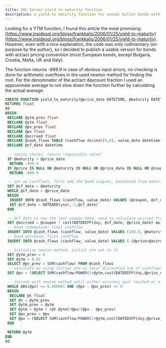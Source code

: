 ```yaml
---
title: SQL Server yield to maturity function
description: a yield to maturity function for annual bullet bonds with act/act pricing convention
---
```


Looking for a YTM function, I found this article the most promising: [https://www.insidesql.org/blogs/frankkalis/2006/01/25/yield-to-maturity](https://www.insidesql.org/blogs/frankkalis/2006/01/25/yield-to-maturity).
However, even with a nice explanation, the code was only rudimentary (on purpose by the author), so I decided to publish a usable version for bonds with act/act pricing convention (most European bonds, except Bulgaria, Croatia, Malta, UK and Italy).

The function returns -999.9 in case of obvious input errors, no checking is done for arithmetic overflows in the used newton method for finding the root. For the denominator of the act/act daycount fraction I used an approximate average to not slow down the function further by calculating the actual average.

```sql
CREATE FUNCTION yield_to_maturity(@price_date DATETIME, @maturity DATETIME, @coupon decimal(9,6), @price decimal(9,6))
RETURNS float
AS
BEGIN
 DECLARE @ytm_prev float
 DECLARE @ytm float
 DECLARE @pv_prev float
 DECLARE @pv float
 DECLARE @accrued float
 DECLARE @cash_flows TABLE (cashflow decimal(9,6), value_date datetime)
 DECLARE @cf_date datetime
 
 -- sanity checks, return "impossible value"
 IF @maturity < @price_date
  RETURN -999.9
 IF @price IS NULL OR @maturity IS NULL OR @price_date IS NULL OR @coupon IS NULL
  RETURN -999.9

 -- set up cashflows, first add the bond coupons, backdated from maturity
 SET @cf_date = @maturity
 WHILE @cf_date > @price_date
 BEGIN
  INSERT INTO @cash_flows (cashflow, value_date) VALUES (@coupon, @cf_date)
  SET @cf_date = DATEADD(year,-1,@cf_date)
 END

 -- @cf_date is now the last coupon date, used to calculate accrued from coupon to determine dirty price
 SET @accrued = @coupon * cast(DATEDIFF(day, @cf_date, @price_date) as float)/DATEDIFF(day,@cf_date,DATEADD(year,1,@cf_date))
 -- bond redemption: final cashflow
 INSERT INTO @cash_flows (cashflow, value_date) VALUES (100.0, @maturity)
 -- bond purchase: first cashflow
 INSERT INTO @cash_flows (cashflow, value_date) VALUES (-(@price+@accrued), @price_date)

 -- initialize newton method, initial ytm set to 1%
 SET @ytm_prev = 0
 SET @ytm = 0.01
 SELECT @pv_prev = SUM(cashflow) FROM @cash_flows
 -- calculate pv using initial ytm as total discounted sum of cashflows using act/act daycount
 SET @pv = (SELECT SUM(cashflow/POWER(1+@ytm,cast(DATEDIFF(day,@price_date, value_date) as float)/365.25)) FROM @cash_flows)

 -- iterate with newton method until either accuracy goal reached or x- differential zero (would lead to div/0 otherwise)
 WHILE ABS(@pv) >= 0.000001 AND (@pv - @pv_prev) <> 0
 BEGIN
  DECLARE @t float
  SET @t = @ytm_prev
  SET @ytm_prev = @ytm
  SET @ytm = @ytm + (@t-@ytm)*@pv/(@pv - @pv_prev)
  SET @pv_prev = @pv
  SET @pv = (SELECT SUM(cashflow/POWER(1+@ytm,cast(DATEDIFF(day,@price_date, value_date) as float)/365.25) FROM @cash_flows)
 END

 RETURN @ytm
END
GO
```